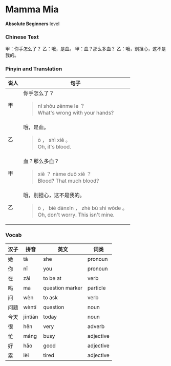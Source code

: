 # Mamma Mia
**Absolute Beginners** level
### Chinese Text
甲：你手怎么了？
乙：哦，是血。
甲：血？那么多血？
乙：哦，别担心，这不是我的。

### Pinyin and Translation
|说人|句子|
|----|----|
|甲|你手怎么了？<blockquote>nǐ shǒu zěnme le ？<br />What's wrong with your hands?</blockquote>|
|乙|哦，是血。<blockquote>ò ， shì xiě 。<br />Oh, it's blood.</blockquote>|
|甲|血？那么多血？<blockquote>xiě ？ nàme duō xiě ？<br />Blood? That much blood?</blockquote>|
|乙|哦，别担心，这不是我的。<blockquote>ò ， bié dānxīn ， zhè bù shì wǒde 。<br />Oh, don't worry. This isn't mine.</blockquote>|
### Vocab
|汉子|拼音|英文|词类|
|----|----|----|----|
|她|tā|she|pronoun|
|你|nǐ|you|pronoun|
|在|zài|to be at|verb|
|吗|ma|question marker|particle|
|问|wèn|to ask|verb|
|问题|wèntí|question|noun|
|今天|jīntiān|today|noun|
|很|hěn|very|adverb|
|忙|máng|busy|adjective|
|好|hǎo|good|adjective|
|累|lèi|tired|adjective|